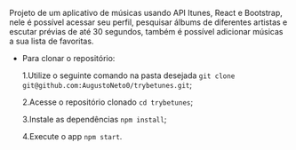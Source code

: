 Projeto de um aplicativo de músicas usando API Itunes, React e Bootstrap, nele é possível acessar seu perfil, pesquisar álbums de diferentes artistas e escutar prévias de até 30 segundos, também é possível adicionar músicas a sua lista de favoritas.

- Para clonar o repositório:

  1.Utilize o seguinte comando na pasta desejada `git clone git@github.com:AugustoNeto0/trybetunes.git`;
  
  2.Acesse o repositório clonado `cd trybetunes`;
  
  3.Instale as dependências `npm install`;
  
  4.Execute o app `npm start`.
